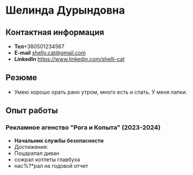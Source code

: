# Шелинда Дурындовна
## Контактная информация
 * **Тел**+380501234567
 * **E-mail** shelly.cat@gmail.com
 * **LinkedIn** https://www.linkedin.com/shelli-cat

 ## Резюме
 * Умею хорошо орать рано утром, много есть и спать. У меня лапки.
 ## Опыт работы
 ### Рекламное агенство "Рога и Копыта" (2023-2024)
* **Начальник службы безопасности**
* Достижения:
* Поцарапал диван
* сожрал котлеты главбуха
* нас%?*рал на годовой отчет